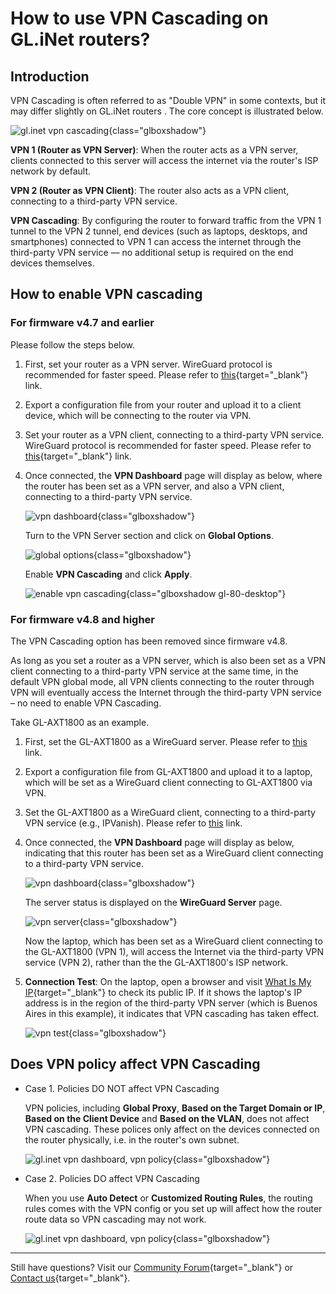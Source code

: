 # How to use VPN Cascading on GL.iNet routers?

## Introduction

VPN Cascading is often referred to as "Double VPN" in some contexts, but it may differ slightly on GL.iNet routers . The core concept is illustrated below.

![gl.inet vpn cascading](https://static.gl-inet.com/docs/router/en/4/tutorials/vpn_cascading/mt2500_vpn-cascading.jpg){class="glboxshadow"}

**VPN 1 (Router as VPN Server)**: When the router acts as a VPN server, clients connected to this server will access the internet via the router's ISP network by default.

**VPN 2 (Router as VPN Client)**: The router also acts as a VPN client, connecting to a third-party VPN service.

**VPN Cascading**: By configuring the router to forward traffic from the VPN 1 tunnel to the VPN 2 tunnel, end devices (such as laptops, desktops, and smartphones) connected to VPN 1 can access the internet through the third-party VPN service — no additional setup is required on the end devices themselves.

## How to enable VPN cascading

### For firmware v4.7 and earlier

Please follow the steps below.

1. First, set your router as a VPN server. WireGuard protocol is recommended for faster speed. Please refer to [this](../interface_guide/wireguard_server.md){target="_blank"} link.

2. Export a configuration file from your router and upload it to a client device, which will be connecting to the router via VPN.

3. Set your router as a VPN client, connecting to a third-party VPN service. WireGuard protocol is recommended for faster speed. Please refer to [this](../interface_guide/wireguard_client.md){target="_blank"} link.

4. Once connected, the **VPN Dashboard** page will display as below, where the router has been set as a VPN server, and also a VPN client, connecting to a third-party VPN service.

    ![vpn dashboard](https://static.gl-inet.com/docs/router/en/4/tutorials/vpn_cascading/4.7-vpn-dashboard.png){class="glboxshadow"}

    Turn to the VPN Server section and click on **Global Options**.

    ![global options](https://static.gl-inet.com/docs/router/en/4/tutorials/vpn_cascading/4.7-global-options.png){class="glboxshadow"}

    Enable **VPN Cascading** and click **Apply**.

    ![enable vpn cascading](https://static.gl-inet.com/docs/router/en/4/tutorials/vpn_cascading/enable_vpn_cascading.png){class="glboxshadow gl-80-desktop"}

### For firmware v4.8 and higher

The VPN Cascading option has been removed since firmware v4.8. 

As long as you set a router as a VPN server, which is also been set as a VPN client connecting to a third-party VPN service at the same time, in the default VPN global mode, all VPN clients connecting to the router through VPN will eventually access the Internet through the third-party VPN service – no need to enable VPN Cascading.

Take GL-AXT1800 as an example.

1. First, set the GL-AXT1800 as a WireGuard server. Please refer to [this](../interface_guide/wireguard_server.md) link.

2. Export a configuration file from GL-AXT1800 and upload it to a laptop, which will be set as a WireGuard client connecting to GL-AXT1800 via VPN.

3. Set the GL-AXT1800 as a WireGuard client, connecting to a third-party VPN service (e.g., IPVanish). Please refer to [this](../interface_guide/wireguard_client.md) link.

4. Once connected, the **VPN Dashboard** page will display as below, indicating that this router has been set as a WireGuard client connecting to a third-party VPN service.

    ![vpn dashboard](https://static.gl-inet.com/docs/router/en/4/tutorials/vpn_cascading/4.8-vpn-dashboard.png){class="glboxshadow"}

    The server status is displayed on the **WireGuard Server** page.

    ![vpn server](https://static.gl-inet.com/docs/router/en/4/tutorials/vpn_cascading/4.8-wgserver.jpg){class="glboxshadow"}

    Now the laptop, which has been set as a WireGuard client connecting to the GL-AXT1800 (VPN 1), will access the Internet via the third-party VPN service (VPN 2), rather than the the GL-AXT1800's ISP network.

5. **Connection Test**: On the laptop, open a browser and visit [What Is My IP](https://whatismyipaddress.com/){target="_blank"} to check its public IP. If it shows the laptop's IP address is in the region of the third-party VPN server (which is Buenos Aires in this example), it indicates that VPN cascading has taken effect.

    ![vpn test](https://static.gl-inet.com/docs/router/en/4/tutorials/vpn_cascading/4.8-ipcheck.png){class="glboxshadow"}

## Does VPN policy affect VPN Cascading

* Case 1. Policies DO NOT affect VPN Cascading

    VPN policies, including **Global Proxy**, **Based on the Target Domain or IP**, **Based on the Client Device** and **Based on the VLAN**, does not affect VPN cascading. These polices only affect on the devices connected on the router physically, i.e. in the router's own subnet.

    ![gl.inet vpn dashboard, vpn policy](https://static.gl-inet.com/docs/router/en/4/tutorials/vpn_cascading/modify_vpn_policy_mode_1.png){class="glboxshadow"}

* Case 2. Policies DO affect VPN Cascading

    When you use **Auto Detect** or **Customized Routing Rules**, the routing rules comes with the VPN config or you set up will affect how the router route data so VPN cascading may not work.

    ![gl.inet vpn dashboard, vpn policy](https://static.gl-inet.com/docs/router/en/4/tutorials/vpn_cascading/modify_vpn_policy_mode_2.png){class="glboxshadow"}

---

Still have questions? Visit our [Community Forum](https://forum.gl-inet.com){target="_blank"} or [Contact us](https://www.gl-inet.com/contacts/){target="_blank"}.